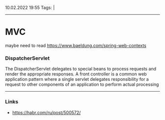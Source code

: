 10.02.2022  19:55
Tags:  |
____

# MVC
maybe need to read https://www.baeldung.com/spring-web-contexts


### DispatcherServlet
The DispatcherServlet delegates to special beans to process requests and render the appropriate responses.
A front controller is a common web application pattern where a single servlet delegates responsibility for a request to other components of an application to perform actual processing
____ 
### Links
- https://habr.com/ru/post/500572/